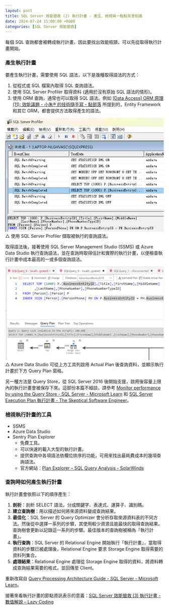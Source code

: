 ```yaml
---
layout: post
title: SQL Server 效能搶救 (2) 執行計畫 - 產生、檢視與一點點背景知識
date: 2024-07-24 11:00:00 +0800
categories: [SQL Server 效能搶救]
--- 
```


每個 SQL 查詢都會被轉成執行計畫，因此要找出效能瓶頸，可以先從取得執行計畫開始。

### 產生執行計畫

要產生執行計畫，需要使用 SQL 語法，以下是幾種取得語法的方式：

1. 從程式或 SQL 檔案內取得 SQL 查詢語法。
2. 使用 SQL Server Profiler 取得資料 (適用於沒有原始 SQL 語法的情形)。
3. 使用 ORM 查詢，通常也可以取得 SQL 語法。例如 [\[Data Access\] ORM 原理 (11): 效能議題 - 小朱® 的技術隨手寫 - 點部落](https://dotblogs.com.tw/regionbbs/2012/08/23/performance_considerations_in_orm_framework) 所提到的，Entity Framework 和其它 ORM，都會提供方法取得產生的語法。

![SQL Server Profiler](/assets/imgs/2024-07-24/SQL_Server_Profiler.png)
△ 使用 SQL Server Profiler 擷取被執行的查詢語法。

取得語法後，接著使用 SQL Server Management Studio (SSMS) 或 Azure Data Studio 執行查詢語法，並在查詢時取得估計和實際的執行計畫，以便檢查執行計畫中成本最高的一或多個查詢語法。

![Azure Data Studio](/assets/imgs/2024-07-24/Azure_Data_Studio.png)
△ Azure Data Studio 可從上方工具列啟用 Actual Plan 後查詢資料，並顯示執行計畫於下方 Query Plan 窗格。

另一種方法是 Query Store，從 SQL Server 2016 後開始支援，啟用後容量上限內的執行計畫會被保存下來。這部份本篇不細談，請參考 [Monitor performance by using the Query Store - SQL Server - Microsoft Learn](https://learn.microsoft.com/en-us/sql/relational-databases/performance/monitoring-performance-by-using-the-query-store?view=sql-server-ver16) 和 [SQL Server Execution Plan 執行計畫 - The Skeptical Software Engineer](https://sdwh.dev/posts/2022/09/SQL-Server-Execution-Plan/)。

### 檢視執行計畫的工具

- SSMS
- Azure Data Studio
- Sentry Plan Explorer
    - 免費工具。
    - 可以快速的載入大型的執行計畫。
    - 提供查詢中各項語法依欄位排序的功能，可用來找出最耗費成本的幾項查詢語法。
    - 官方網站：[Plan Explorer – SQL Query Analysis - SolarWinds](https://www.solarwinds.com/free-tools/plan-explorer)

### 查詢時如何產生執行計畫

執行計畫會依照以下的順序產生：

1. **剖析**：剖析 SELECT 語法，分成關鍵字、表達式、運算子、識別碼。
2. **建立查詢樹**：用以描述如何將來源資料變成查詢結果。
3. **最佳化**：SQL Server 的 Query Optimizer 會分析存取來源資料表的不同方法。然後從中選擇一系列的步驟，其使用較少資源且能最快的取得查詢結果。查詢樹會更新以記錄這一系列的步驟。最佳版本的查詢樹被稱為「執行計畫」。
4. **執行查詢**：SQL Server 的 Relational Engine 開始執行「執行計畫」，當取得資料的步驟已被處理後，Relational Engine 要求 Storage Engine 取得需要的資料列集合。
5. **處理結果**：Relational Engine 處理從 Storage Engine 取得的資料，將資料轉成查詢結果需要的格式，並回傳至 Client。

重新改寫自 [Query Processing Architecture Guide - SQL Server - Microsoft Learn](https://learn.microsoft.com/en-us/sql/relational-databases/query-processing-architecture-guide?view=sql-server-ver16)。

接著來看執行計畫的節點資訊表示的意義：[SQL Server 效能搶救 (3) 執行計畫 - 數值解說 – Lazy Coding](/SQL_Server_Help_3_Explain_Plan/)